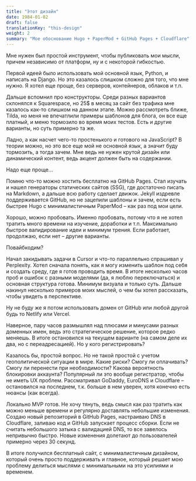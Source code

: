 ```yaml
---
title: "Этот дизайн"
date: 1984-01-02
draft: false
translationKey: "this-design"
weight: 2
summary: "Мое обоснование Hugo + PaperMod + GitHub Pages + Cloudflare"
---
```


Мне нужен был простой инструмент, чтобы публиковать мои мысли, причем независимо от платформ, ну и с некоторой гибкостью.

Первой идеей было использовать мой основной язык, Python, и написать на Django. Но это казалось слишком сложно для того, что мне нужно. Я хотел еще проще, без серверов, контейнеров, облаков и т.п.

Дальше вспомнил про конструкторы. Среди разных вариантов склонялся к Squarespace, но 25$ в месяц за сайт без трафика мне казалось как-то слишком на данном этапе. Можно рассмотреть ближе, Tilda, но меня не впечатлили примеры шаблонов для блога, он все еще платный, и меню тормозило во время моих тестов. Есть и другие варианты, но суть примерно та же.

Ладно, а как насчет чего-то простенького и готового на JavaScript? В теории можно, но это все еще мой не основной язык, а значит буду тормозить, а тогда зачем. Мне ведь не нужен крутой дизайн или динамический контент, ведь акцент должен быть на содержании.

Надо еще проще...

Помню что-то можно хостить бесплатно на GitHub Pages. Стал изучать и нашел генераторы статических сайтов (SSG), где достаточно писать на Markdown, а дальше всю работу сделает движок. Jekyll издревле поддерживается GitHub, но не зацепили шаблоны и зачем, если есть быстрее Hugo с минималистичным PaperMod – как раз под мои цели.

Хорошо, можно пробовать. Именно пробовать, потому что я не хотел тратить много времени на изучение, доработки и т.п. Максимально быстрое валидирование идеи и минимум трения. Если работает, продолжаю, если нет – другие варианты.

Повайбкодим?

Начал закидывать задачи в Cursor и что-то параллельно спрашивал у Perplexity. Хотел сначала понять, как я могу изменить шаблон под себя и создать среду, где я готов проводить время. В итоге несколько часов проб и ошибок с разными моделями (да, я люблю переключаться) и основная структура готова. Минимум визуала и только суть. Дальше накинул несколько примеров моих мыслей, о чем бы хотел рассказать, чтобы увидеть в перспективе.

Ну не буду же я потом использовать домен от GitHub или любой другой будь то Netlify или Vercel.

Наверное, пару часов размышлял над плюсами и минусами разных доменных имен, ведь это стратегическое решение, которое редко меняешь. В итоге остановился на текущем варианте (на самом деле их два, но с переадресацией). Но у кого регистрировать?

Казалось бы, простой вопрос. Но не такой простой с учетом геополитической ситуации в мире. Какие риски? Смогу ли оплачивать? Смогу ли перенести при необходимости? Какова вероятность блокировки аккаунта? Популярный ли это вообще регистратор, чтобы не иметь UX проблем. Рассматривал GoDaddy, EuroDNS и Cloudflare – остановился на последнем, т.к. больше в нем уверен, хотя конечно есть нюансы (как всегда).

Локально MVP готов. Не хочу тянуть, ведь смысл как раз тратить как можно меньше времени и регулярно доставлять небольшие изменения. Создаю новый репозиторий в GitHub Pages, настраиваю DNS в Cloudflare, заливаю код и GitHub запускает процесс сборки. Если не считать небольшого затыка с валидацией DNS, то все завелось непривычно быстро. Новые изменения долетают до пользователей примерно через 30 секунд.

В итоге получился бесплатный сайт, с минималистичным дизайном, который очень просто поддерживать и главное, который решает мою проблему делиться мыслями с минимальными на это усилиями и временем.
